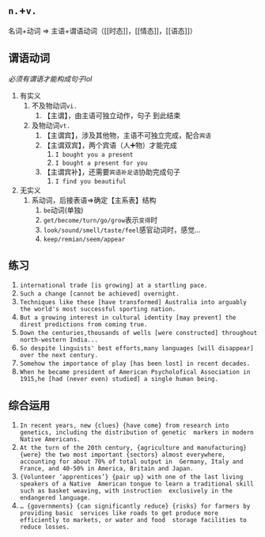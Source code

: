 ## `n.`+`v.`
名词+动词  => 主语+谓语动词（[[时态]]，[[情态]]，[[语态]]）

## 谓语动词
_必须有谓语才能构成句子lol_
1. 有实义
	1. 不及物动词`vi.`
		1. 【主谓】，由主语可独立动作，句子 到此结束
	2. 及物动词`vt.`
		1. 【主谓宾】，涉及其他物，主语不可独立完成，配合`宾语`
		2. 【主谓双宾】，两个宾语（人➕物）才能完成
			1. `I bought you a present`
			2. `I bought a present for you`
		3. 【主谓宾补】，还需要`宾语补足语`协助完成句子
			1. `I find you beautiful`
2. 无实义
	1. 系动词，后接表语=>确定【主系表】结构
		1. `be`动词(单独)
		2. `get/become/turn/go/grow`表示`变得`时
		3. `look/sound/smell/taste/feel`感官动词时，感觉...
		4. `keep/remian/seem/appear`

## 练习
1. `international trade [is growing] at a startling pace.`
2. `Such a change [cannot be achieved] overnight.`
3. `Techniques like these [have transformed] Australia into arguably the world's most successful sporting nation.`
4. `But a growing interest in cultural identity [may prevent] the direst predictions from coming true.`
5. `Down the centuries,thousands of wells [were constructed] throughout north-western India...`
6. `So despite linguists' best efforts,many languages [will disappear] over the next century.`
7. `Somehow the importance of play [has been lost] in recent decades.`
8. `When he became president of American Psycholofical Association in 1915,he [had (never even) studied] a single human being.`

## 综合运用
1. `In recent years, new {clues} {have come} from research into genetics, including the distribution of genetic  markers in modern Native Americans.`
2. `At the turn of the 20th century, {agriculture and manufacturing} {were} the two most important {sectors} almost everywhere, accounting for about 70% of total output in  Germany, Italy and France, and 40-50% in America, Britain and Japan.`
3. `{Volunteer ‘apprentices’} {pair up} with one of the last living speakers of a Native  American tongue to learn a traditional skill such as basket weaving, with instruction  exclusively in the endangered language.`
4. `… {governments} {can significantly reduce} {risks} for farmers by providing basic  services like roads to get produce more efficiently to markets, or water and food  storage facilities to reduce losses.`